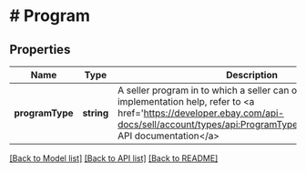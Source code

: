 # # Program

## Properties

Name | Type | Description | Notes
------------ | ------------- | ------------- | -------------
**programType** | **string** | A seller program in to which a seller can opt-in. For implementation help, refer to &lt;a href&#x3D;&#39;https://developer.ebay.com/api-docs/sell/account/types/api:ProgramTypeEnum&#39;&gt;eBay API documentation&lt;/a&gt; | [optional]

[[Back to Model list]](../../README.md#models) [[Back to API list]](../../README.md#endpoints) [[Back to README]](../../README.md)

